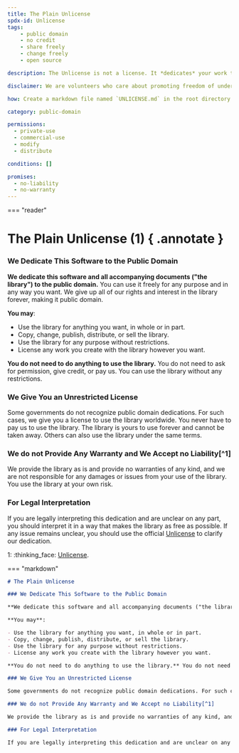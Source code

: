 ```yaml
---
title: The Plain Unlicense
spdx-id: Unlicense
tags:
    - public domain
    - no credit
    - share freely
    - change freely
    - open source

description: The Unlicense is not a license. It *dedicates* your work to the public domain. Some places don't accept public domain dedications, so the Unlicense also provides a backup plan: a completely unrestricted license with no conditions. With the Unlicense, people can use your work however they want without any restrictions and without giving you any credit.

disclaimer: We are volunteers who care about promoting freedom of understanding. We carefully craft each Plain license to be simple, easy to understand and defensible. We hope each Plain license clearly communicates its terms. We also believe most judges, like most people, will easily understand the intent of a well-crafted Plain license. However, **we are not lawyers; we do not offer legal advice.** If you need legal advice, talk to a lawyer.

how: Create a markdown file named `UNLICENSE.md` in the root directory (that's the main directory) of your source code and copy the Plain Unlicense text into the markdown file.

category: public-domain

permissions:
  - private-use
  - commercial-use
  - modify
  - distribute

conditions: []

promises:
  - no-liability
  - no-warranty
---
```

=== "reader"

# The Plain Unlicense (1) { .annotate }

### We Dedicate This Software to the Public Domain

**We dedicate this software and all accompanying documents ("the library") to the public domain.** You can use it freely for any purpose and in any way you want. We give up all of our rights and interest in the library forever, making it public domain.

**You may**:

- Use the library for anything you want, in whole or in part.
- Copy, change, publish, distribute, or sell the library.
- Use the library for any purpose without restrictions.
- License any work you create with the library however you want.

**You do not need to do anything to use the library.** You do not need to ask for permission, give credit, or pay us. You can use the library without any restrictions.

### We Give You an Unrestricted License

Some governments do not recognize public domain dedications. For such cases, we give you a license to use the library worldwide. You never have to pay us to use the library. The library is yours to use forever and cannot be taken away. Others can also use the library under the same terms.

### We do not Provide Any Warranty and We Accept no Liability[^1]

We provide the library as is and provide no warranties of any kind, and we are not responsible for any damages or issues from your use of the library. You use the library at your own risk.

### For Legal Interpretation

If you are legally interpreting this dedication and are unclear on any part, you should interpret it in a way that makes the library as free as possible. If any issue remains unclear, you should use the official [Unlicense][unlicense-link] to clarify our dedication.

[unlicense-link]: https://unlicense.org/UNLICENSE
1:
  :thinking_face:  [Unlicense](https://unlicense.org/UNLICENSE).

=== "markdown"

```markdown
# The Plain Unlicense

### We Dedicate This Software to the Public Domain

**We dedicate this software and all accompanying documents ("the library") to the public domain.** You can use it freely for any purpose and in any way you want. We give up all of our rights and interest in the library forever, making it public domain.

**You may**:

- Use the library for anything you want, in whole or in part.
- Copy, change, publish, distribute, or sell the library.
- Use the library for any purpose without restrictions.
- License any work you create with the library however you want.

**You do not need to do anything to use the library.** You do not need to ask for permission, give credit, or pay us. You can use the library without any restrictions.

### We Give You an Unrestricted License

Some governments do not recognize public domain dedications. For such cases, we give you a license to use the library worldwide. You never have to pay us to use the library. The library is yours to use forever and cannot be taken away. Others can also use the library under the same terms.

### We do not Provide Any Warranty and We Accept no Liability[^1]

We provide the library as is and provide no warranties of any kind, and we are not responsible for any damages or issues from your use of the library. You use the library at your own risk.

### For Legal Interpretation

If you are legally interpreting this dedication and are unclear on any part, we ask you interpret in a way that makes the library as free as possible. If any issue remains unclear, you should use the official [Unlicense][unlicense-link] to clarify our dedication.

```
